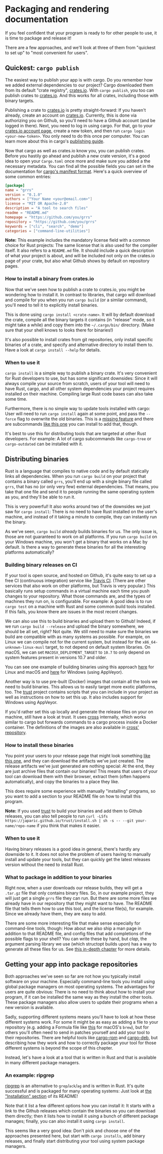 # Packaging and rendering documentation

If you feel confident that your program is ready to for other people to use,
it is time to package and release it!

There are a few approaches,
and we'll look at three of them
from "quickest to set up" to "most convenient for users".

## Quickest: `cargo publish`

The easiest way to publish your app is with cargo.
Do you remember how we added external dependencies to our project?
Cargo downloaded them from its default "crate registry", [crates.io].
With `cargo publish`,
you too can publish crates to [crates.io].
And this works for all crates,
including those with binary targets.

Publishing a crate to [crates.io] is pretty straight-forward:
If you haven't already, create an account on [crates.io].
Currently, this is done via authorizing you on Github,
so you'll need to have a Github account
(and be logged in there).
Next, you need to log in using cargo.
For that, go to your
[crates.io account page],
create a new token,
and then run `cargo login <your-new-token>`.
You only need to do this once per computer.
You can learn more about this
in cargo's [publishing guide].

Now that cargo as well as crates.io know you,
you can publish crates.
Before you hastily go ahead and publish a new crate version,
it's a good idea to open your `Cargo.toml` once more
and make sure you added a the necessary metadata.
You can find all the possible fields you can set
in the documentation for [cargo's manifest format].
Here's a quick overview of some common entries:

```toml
[package]
name = "grrs"
version = "0.1.0"
authors = ["Your Name <your@email.com>"]
license = "MIT OR Apache-2.0"
description = "A tool to search files"
readme = "README.md"
homepage = "https://github.com/you/grrs"
repository = "https://github.com/you/grrs"
keywords = ["cli", "search", "demo"]
categories = ["command-line-utilities"]
```

<aside class="note">

**Note:**
This example includes the mandatory license field
with a common choice for Rust projects:
The same license that is also used for the compiler itself.
It also refers to a `README.md` file.
It should include a quick description of what your project is about,
and will be included not only on the crates.io page of your crate,
but also what Github shows by default on repository pages.

</aside>

[crates.io]: https://crates.io/
[crates.io account page]: https://crates.io/me
[publishing guide]: https://doc.rust-lang.org/1.30.0/cargo/reference/publishing.html
[cargo's manifest format]: https://doc.rust-lang.org/1.30.0/cargo/reference/manifest.html

### How to install a binary from crates.io

Now that we've seen how to publish a crate to crates.io,
you might be wondering how to install it.
In contrast to libraries,
that cargo will download and compile for you
when you run `cargo build` (or a similar command),
you'll need to tell it to explicitly install binaries.

This is done using
`cargo install <crate-name>`.
It will by default download the crate,
compile all the binary targets it contains
(in "release" mode, so it might take a while)
and copy them into the `~/.cargo/bin/` directory.
(Make sure that your shell knows to looks there for binaries!)

It's also possible to
install crates from git repositories,
only install specific binaries of a crate,
and specify and alternative directory to install them to.
Have a look at `cargo install --help` for details.

### When to use it

`cargo install` is a simple way to publish a binary crate.
It's very convenient for Rust developers to use,
but has some significant downsides:
Since it will always compile your source from scratch,
users of your tool will need to have
Rust, cargo, and all other system dependencies your project requires
installed on their machine.
Compiling large Rust code bases can also take some time.

Furthermore, there is no simple way to update tools installed with cargo:
User will need to run `cargo install` again at some point,
and pass the `--force` flag to overwrite the old binaries.
This is a [missing feature][cargo-issue-2082]
and there are subcommands [like this one][cargo-update]
you can install to add that,
though.

[cargo-issue-2082]: https://github.com/rust-lang/cargo/issues/2082
[cargo-update]: https://crates.io/crates/cargo-update

It's best to use this for distributing tools
that are targeted at other Rust developers.
For example:
A lot of cargo subcommands
like `cargo-tree` or `cargo-outdated`
can be installed with it.

## Distributing binaries

Rust is a language that compiles to native code
and by default statically links all dependencies.
When you run `cargo build`
on your project that contains a binary called `grrs`,
you'll end up with a single binary file called `grrs`,
that has no (or only very few)
external dependencies.
That means,
you take that one file
and send it to people running the same operating system as you,
and they'll be able to run it.

This is very powerful!
It also works around two of the downsides we just saw for `cargo install`:
There is no need to have Rust installed on the user's machine,
and instead of it taking a minute to compile,
they can instantly run the binary.

As we've seen,
`cargo build` _already_ builds binaries for us.
The only issue is,
those are not guaranteed to work on all platforms.
If you run `cargo build` on your Windows machine,
you won't get a binary that works on a Mac by default.
Is there a way to generate these binaries
for all the interesting platforms
automatically?

### Building binary releases on CI

If your tool is open source,
and hosted on Github,
it's quite easy to set up a free CI (continuous integration) service
like [Travis CI].
(There are other services that also work on other platforms, but Travis is very popular.)
This basically runs setup commands
in a virtual machine
each time you push changes to your repository.
What those commands are,
and the types of machines they run on,
is configurable.
For example:
A good idea is to run `cargo test`
on a machine with Rust and some common build tools installed.
If this fails,
you know there are issues in the most recent changes.

[Travis CI]: https://travis-ci.com/

We can also use this
to build binaries and upload them to Github!
Indeed, if we run
`cargo build --release`
and upload the binary somewhere,
we should be all set, right?
Not quite.
We still need to make sure the binaries we build
are compatible with as many systems as possible.
For example,
on Linux we can compile not for the current system,
but instead for the `x86_64-unknown-linux-musl` target,
to not depend on default system libraries.
On macOS, we can set `MACOSX_DEPLOYMENT_TARGET` to `10.7`
to only depend on system features present in versions 10.7 and older.

You can see one example of building binaries using this approach
[here][wasm-pack-travis] for Linux and macOS
and [here][wasm-pack-appveyor] for Windows (using AppVeyor).

[wasm-pack-travis]: https://github.com/rustwasm/wasm-pack/blob/51e6351c28fbd40745719e6d4a7bf26dadd30c85/.travis.yml#L74-L91
[wasm-pack-appveyor]: https://github.com/rustwasm/wasm-pack/blob/51e6351c28fbd40745719e6d4a7bf26dadd30c85/.appveyor.yml

Another way is to use pre-built (Docker) images
that contain all the tools we need
to build binaries.
This allows us to easily target more exotic platforms, too.
The [trust] project contains
scripts that you can include in your project
as well as instructions on how to set this up.
It also includes support for Windows using AppVeyor.

If you'd rather set this up locally
and generate the release files on your on machine,
still have a look at trust.
It uses [cross] internally,
which works similar to cargo
but forwards commands to a cargo process inside a Docker container.
The definitions of the images are also available in
[cross' repository][cross].

[trust]: https://github.com/japaric/trust
[cross]: https://github.com/rust-embedded/cross

### How to install these binaries

You point your users to your release page
that might look something [like this one][wasm-pack-release],
and they can download the artifacts we've just created.
The release artifacts we've just generated are nothing special:
At the end, they are just archive files that contain our binaries!
This means that users of your tool
can download them with their browser,
extract them (often happens automatically),
and copy the binaries to a place they like.

[wasm-pack-release]: https://github.com/rustwasm/wasm-pack/releases/tag/v0.5.1

This does require some experience with manually "installing" programs,
so you want to add a section to your README file
on how to install this program.

<aside class="note">

**Note:**
If you used [trust] to build your binaries and add them to Github releases,
you can also tell people to run
`curl -LSfs https://japaric.github.io/trust/install.sh | sh -s -- --git your-name/repo-name`
if you think that makes it easier.

</aside>

### When to use it

Having binary releases is a good idea in general,
there's hardly any downside to it.
It does not solve the problem of users having to manually
install and update
your tools,
but they can quickly get the latest releases version
without the need to install Rust.

### What to package in addition to your binaries

Right now,
when a user downloads our release builds,
they will get a `.tar.gz` file
that only contains binary files.
So, in our example project,
they will just get a single `grrs` file they can run.
But there are some more files we already have in our repository
that they might want to have.
The README file that tells them how to use this tool,
and the license file(s),
for example.
Since we already have them,
they are easy to add.

There are some more interesting file
that make sense especially for command-line tools,
though:
How about we also ship a man page in addition to that README file,
and config files that add completions of the possible flags to your shell?
You can write these by hand,
but _clap_, the argument parsing library we use
(which structopt builds upon)
has a way to generate all these files for us.
See [this in-depth chapter][clap-man-pages]
for more details.

[clap-man-pages]: ../../in-depth/docs.md


## Getting your app into package repositories

Both approaches we've seen so far
are not how you typically install software on your machine.
Especially command-line tools
you install using global package managers
on most operating systems.
The advantages for users are quite obvious:
There is no need to think about how to install your program,
if it can be installed the same way as they install the other tools.
These package managers also allow users to update their programs
when a new version is available.

Sadly, supporting different systems means
you'll have to look at how these different systems work.
For some it might be as easy as adding a file to your repository
(e.g. adding a Formula file like [this][rg-formula] for macOS's `brew`),
but for others you'll often need to send in patches yourself
and add your tool to their repositories.
There are helpful tools like
[cargo-rpm](https://crates.io/crates/cargo-rpm) and
[cargo-deb](https://crates.io/crates/cargo-deb),
but describing how they work
and how to correctly package your tool
for those different systems is beyond the scope of this chapter.

[rg-formula]: https://github.com/BurntSushi/ripgrep/blob/31adff6f3c4bfefc9e77df40871f2989443e6827/pkg/brew/ripgrep-bin.rb

Instead,
let's have a look at a tool that is written in Rust
and that is available in many different package managers.

### An example: ripgrep

[ripgrep] is an alternative to `grep`/`ack`/`ag` and is written in Rust.
It's quite successful and is packaged for many operating systems:
Just look at [the "Installation" section][rg-install] of its README!

Note that it list a few different options how you can install it:
It starts with a link to the Github releases
which contain the binaries so you can download them directly;
then it lists how to install it using a bunch of different package manages;
finally, you can also install it using `cargo install`.

This seems like a very good idea:
Don't pick and choose one of the approaches presented here,
but start with `cargo installs`,
add binary releases,
and finally start distributing your tool using system package managers.

[ripgrep]: https://github.com/BurntSushi/ripgrep
[rg-install]: https://github.com/BurntSushi/ripgrep/tree/31adff6f3c4bfefc9e77df40871f2989443e6827#installation
